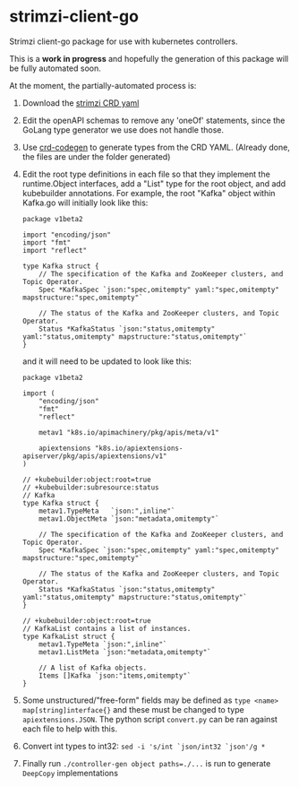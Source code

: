 # strimzi-client-go

Strimzi client-go package for use with kubernetes controllers.

This is a **work in progress** and hopefully the generation of this package will be fully automated
soon.

At the moment, the partially-automated process is:

1. Download the [strimzi CRD yaml](https://github.com/strimzi/strimzi-kafka-operator/releases/download/0.24.0/strimzi-crds-0.24.0.yaml)

1. Edit the openAPI schemas to remove any 'oneOf' statements, since the GoLang type generator we
use does not handle those.

1. Use [crd-codegen](https://github.com/RedHatInsights/crd-codegen) to generate types from the CRD YAML. (Already done, the files are under the folder generated)

2. Edit the root type definitions in each file so that they implement the runtime.Object interfaces, add a "List" type for the root object, and add kubebuilder annotations. For example, the root "Kafka" object within Kafka.go will initially look like this:

   ```golang
   package v1beta2

   import "encoding/json"
   import "fmt"
   import "reflect"

   type Kafka struct {
       // The specification of the Kafka and ZooKeeper clusters, and Topic Operator.
       Spec *KafkaSpec `json:"spec,omitempty" yaml:"spec,omitempty" mapstructure:"spec,omitempty"`

       // The status of the Kafka and ZooKeeper clusters, and Topic Operator.
       Status *KafkaStatus `json:"status,omitempty" yaml:"status,omitempty" mapstructure:"status,omitempty"`
   }
   ```

   and it will need to be updated to look like this:

   ```golang
   package v1beta2

   import (
       "encoding/json"
       "fmt"
       "reflect"

       metav1 "k8s.io/apimachinery/pkg/apis/meta/v1"

       apiextensions "k8s.io/apiextensions-apiserver/pkg/apis/apiextensions/v1"
   )

   // +kubebuilder:object:root=true
   // +kubebuilder:subresource:status
   // Kafka
   type Kafka struct {
       metav1.TypeMeta   `json:",inline"`
       metav1.ObjectMeta `json:"metadata,omitempty"`

       // The specification of the Kafka and ZooKeeper clusters, and Topic Operator.
       Spec *KafkaSpec `json:"spec,omitempty" yaml:"spec,omitempty" mapstructure:"spec,omitempty"`

       // The status of the Kafka and ZooKeeper clusters, and Topic Operator.
       Status *KafkaStatus `json:"status,omitempty" yaml:"status,omitempty" mapstructure:"status,omitempty"`
   }

   // +kubebuilder:object:root=true
   // KafkaList contains a list of instances.
   type KafkaList struct {
       metav1.TypeMeta `json:",inline"`
       metav1.ListMeta `json:"metadata,omitempty"`

       // A list of Kafka objects.
       Items []Kafka `json:"items,omitempty"`
   }
   ```

3. Some unstructured/"free-form" fields may be defined as `type <name> map[string]interface{}` and these must be changed to type `apiextensions.JSON`. The python script `convert.py` can be ran against each file to help with this.

4. Convert int types to int32: ```sed -i 's/int `json/int32 `json'/g *```

5. Finally run `./controller-gen object paths=./...` is run to generate `DeepCopy` implementations

